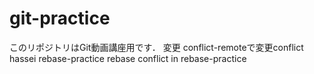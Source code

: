 # git-practice
このリポジトリはGit動画講座用です．
変更
conflict-remoteで変更conflict hassei
rebase-practice
rebase conflict in rebase-practice
